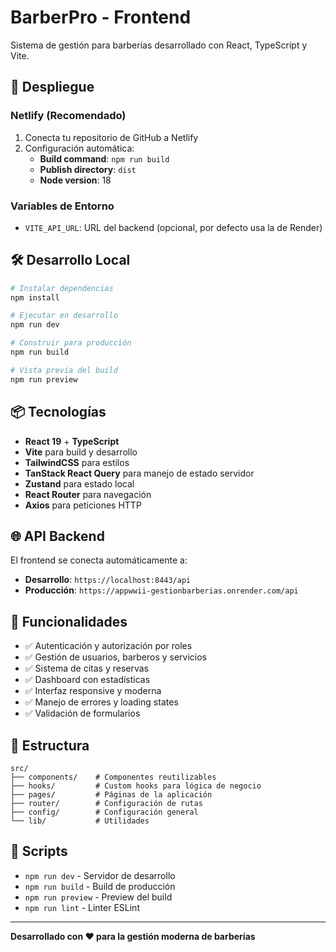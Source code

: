 # BarberPro - Frontend

Sistema de gestión para barberías desarrollado con React, TypeScript y Vite.

## 🚀 Despliegue

### Netlify (Recomendado)

1. Conecta tu repositorio de GitHub a Netlify
2. Configuración automática:
   - **Build command**: `npm run build`
   - **Publish directory**: `dist`
   - **Node version**: 18

### Variables de Entorno

- `VITE_API_URL`: URL del backend (opcional, por defecto usa la de Render)

## 🛠️ Desarrollo Local

```bash
# Instalar dependencias
npm install

# Ejecutar en desarrollo
npm run dev

# Construir para producción
npm run build

# Vista previa del build
npm run preview
```

## 📦 Tecnologías

- **React 19** + **TypeScript**  
- **Vite** para build y desarrollo
- **TailwindCSS** para estilos
- **TanStack React Query** para manejo de estado servidor
- **Zustand** para estado local
- **React Router** para navegación
- **Axios** para peticiones HTTP

## 🌐 API Backend

El frontend se conecta automáticamente a:
- **Desarrollo**: `https://localhost:8443/api`
- **Producción**: `https://appwwii-gestionbarberias.onrender.com/api`

## 📱 Funcionalidades

- ✅ Autenticación y autorización por roles
- ✅ Gestión de usuarios, barberos y servicios
- ✅ Sistema de citas y reservas
- ✅ Dashboard con estadísticas
- ✅ Interfaz responsive y moderna
- ✅ Manejo de errores y loading states
- ✅ Validación de formularios

## 📄 Estructura

```
src/
├── components/    # Componentes reutilizables
├── hooks/         # Custom hooks para lógica de negocio
├── pages/         # Páginas de la aplicación
├── router/        # Configuración de rutas
├── config/        # Configuración general
└── lib/           # Utilidades
```

## 🔧 Scripts

- `npm run dev` - Servidor de desarrollo
- `npm run build` - Build de producción
- `npm run preview` - Preview del build
- `npm run lint` - Linter ESLint

---

**Desarrollado con ❤️ para la gestión moderna de barberías**
